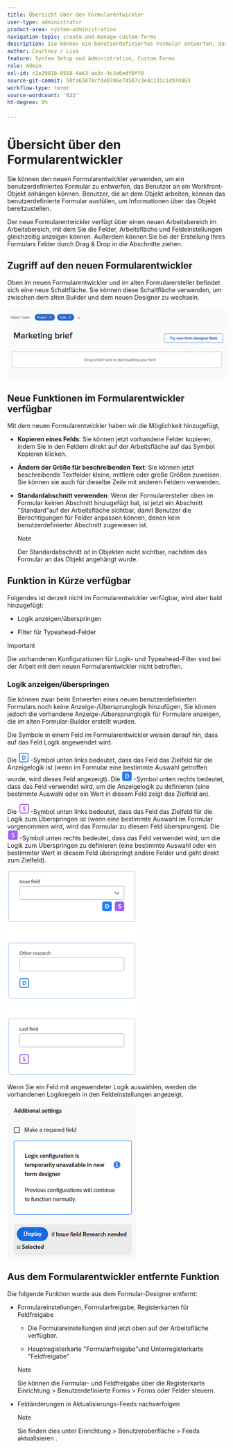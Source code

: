 ```yaml
---
title: Übersicht über den Formularentwickler
user-type: administrator
product-area: system-administration
navigation-topic: create-and-manage-custom-forms
description: Sie können ein benutzerdefiniertes Formular entwerfen, das Benutzer an ein Workfront-Objekt anhängen können. Benutzer, die an dem Objekt arbeiten, können das benutzerdefinierte Formular ausfüllen, um Informationen über das Objekt bereitzustellen.
author: Courtney / Lisa
feature: System Setup and Administration, Custom Forms
role: Admin
exl-id: c2e2901b-0558-4a63-ae3c-4c3a6edf0ff0
source-git-commit: 50fa63474cfd40706e74507c3e4c231c1d97d463
workflow-type: tm+mt
source-wordcount: '622'
ht-degree: 0%

---
```


# Übersicht über den Formularentwickler

Sie können den neuen Formularentwickler verwenden, um ein benutzerdefiniertes Formular zu entwerfen, das Benutzer an ein Workfront-Objekt anhängen können. Benutzer, die an dem Objekt arbeiten, können das benutzerdefinierte Formular ausfüllen, um Informationen über das Objekt bereitzustellen.

Der neue Formularentwickler verfügt über einen neuen Arbeitsbereich im Arbeitsbereich, mit dem Sie die Felder, Arbeitsfläche und Feldeinstellungen gleichzeitig anzeigen können. Außerdem können Sie bei der Erstellung Ihres Formulars Felder durch Drag &amp; Drop in die Abschnitte ziehen.

<!-- add screenshot when field settings empty state is ready -->

## Zugriff auf den neuen Formularentwickler

Oben im neuen Formularentwickler und im alten Formularersteller befindet sich eine neue Schaltfläche. Sie können diese Schaltfläche verwenden, um zwischen dem alten Builder und dem neuen Designer zu wechseln.

![Wechsel zum neuen Formularentwickler](assets/switch-views.png)

## Neue Funktionen im Formularentwickler verfügbar

Mit dem neuen Formularentwickler haben wir die Möglichkeit hinzugefügt,

* **Kopieren eines Felds**: Sie können jetzt vorhandene Felder kopieren, indem Sie in den Feldern direkt auf der Arbeitsfläche auf das Symbol Kopieren klicken.

* **Ändern der Größe für beschreibenden Text**: Sie können jetzt beschreibende Textfelder kleine, mittlere oder große Größen zuweisen. Sie können sie auch für dieselbe Zeile mit anderen Feldern verwenden.

* **Standardabschnitt verwenden**: Wenn der Formularersteller oben im Formular keinen Abschnitt hinzugefügt hat, ist jetzt ein Abschnitt &quot;Standard&quot;auf der Arbeitsfläche sichtbar, damit Benutzer die Berechtigungen für Felder anpassen können, denen kein benutzerdefinierter Abschnitt zugewiesen ist.

  >[!NOTE]
  >
  >Der Standardabschnitt ist in Objekten nicht sichtbar, nachdem das Formular an das Objekt angehängt wurde.

## Funktion in Kürze verfügbar

Folgendes ist derzeit nicht im Formularentwickler verfügbar, wird aber bald hinzugefügt:

* Logik anzeigen/überspringen

* Filter für Typeahead-Felder

>[!IMPORTANT]
>
>Die vorhandenen Konfigurationen für Logik- und Typeahead-Filter sind bei der Arbeit mit dem neuen Formularentwickler nicht betroffen.

### Logik anzeigen/überspringen

Sie können zwar beim Entwerfen eines neuen benutzerdefinierten Formulars noch keine Anzeige-/Übersprunglogik hinzufügen, Sie können jedoch die vorhandene Anzeige-/Übersprunglogik für Formulare anzeigen, die im alten Formular-Builder erstellt wurden.

Die Symbole in einem Feld im Formularentwickler weisen darauf hin, dass auf das Feld Logik angewendet wird.

Die ![Logik für Zielfeld anzeigen](assets/display-logic-bottom-left.png) -Symbol unten links bedeutet, dass das Feld das Zielfeld für die Anzeigelogik ist (wenn im Formular eine bestimmte Auswahl getroffen wurde, wird dieses Feld angezeigt). Die ![Symbol für Anzeigenlogik definieren](assets/display-logic-bottom-right.png) -Symbol unten rechts bedeutet, dass das Feld verwendet wird, um die Anzeigelogik zu definieren (eine bestimmte Auswahl oder ein Wert in diesem Feld zeigt das Zielfeld an).

Die ![Logik für Zielfeld überspringen](assets/skip-logic-bottom-left.png) -Symbol unten links bedeutet, dass das Feld das Zielfeld für die Logik zum Überspringen ist (wenn eine bestimmte Auswahl im Formular vorgenommen wird, wird das Formular zu diesem Feld übersprungen). Die ![Symbol &quot;Logik überspringen&quot;definieren](assets/skip-logic-bottom-right.png) -Symbol unten rechts bedeutet, dass das Feld verwendet wird, um die Logik zum Überspringen zu definieren (eine bestimmte Auswahl oder ein bestimmter Wert in diesem Feld überspringt andere Felder und geht direkt zum Zielfeld).

![Logische Symbole](assets/logic-icons-3.png)

Wenn Sie ein Feld mit angewendeter Logik auswählen, werden die vorhandenen Logikregeln in den Feldeinstellungen angezeigt.

![Logische Regeln](assets/form-designer-view-only-logic.png)

## Aus dem Formularentwickler entfernte Funktion

Die folgende Funktion wurde aus dem Formular-Designer entfernt:


* Formulareinstellungen, Formularfreigabe, Registerkarten für Feldfreigabe

   * Die Formulareinstellungen sind jetzt oben auf der Arbeitsfläche verfügbar.

   * Hauptregisterkarte &quot;Formularfreigabe&quot;und Unterregisterkarte &quot;Feldfreigabe&quot;

  >[!NOTE]
  >
  >Sie können die Formular- und Feldfreigabe über die Registerkarte Einrichtung > Benutzerdefinierte Forms > Forms oder Felder steuern.

* Feldänderungen in Aktualisierungs-Feeds nachverfolgen
  >[!NOTE]
  >
  >Sie finden dies unter Einrichtung > Benutzeroberfläche > Feeds aktualisieren .
